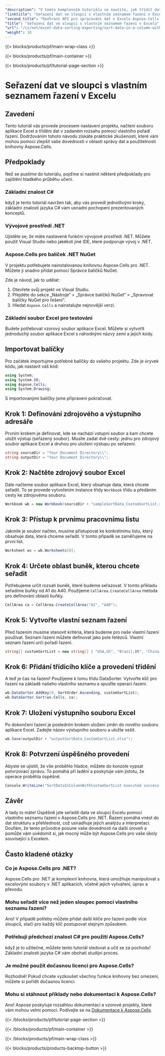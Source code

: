 ```yaml
---
"description": "V tomto komplexním tutoriálu se naučíte, jak třídit data v Excelu pomocí vlastního třídicího seznamu s Aspose.Cells pro .NET."
"linktitle": "Seřazení dat ve sloupci s vlastním seznamem řazení v Excelu"
"second_title": "Rozhraní API pro zpracování dat v Excelu Aspose.Cells v .NET"
"title": "Seřazení dat ve sloupci s vlastním seznamem řazení v Excelu"
"url": "/cs/net/excel-data-sorting-exporting/sort-data-in-a-column-with-custom-sort-list-in-excel/"
"weight": 10
---
```


{{< blocks/products/pf/main-wrap-class >}}

{{< blocks/products/pf/main-container >}}

{{< blocks/products/pf/tutorial-page-section >}}

# Seřazení dat ve sloupci s vlastním seznamem řazení v Excelu

## Zavedení

Tento tutoriál vás provede procesem nastavení projektu, načtení souboru aplikace Excel a třídění dat v zadaném rozsahu pomocí vlastního pořadí řazení. Dodržováním tohoto návodu získáte praktické zkušenosti, které vám mohou pomoci zlepšit vaše dovednosti v oblasti správy dat a použitelnosti knihovny Aspose.Cells.

## Předpoklady

Než se pustíme do tutoriálu, pojďme si nastínit některé předpoklady pro zajištění hladkého průběhu učení.

### Základní znalost C#

když je tento tutoriál navržen tak, aby vás provedl jednotlivými kroky, základní znalosti jazyka C# vám usnadní pochopení prezentovaných konceptů.

### Vývojové prostředí .NET

Ujistěte se, že máte nastavené funkční vývojové prostředí .NET. Můžete použít Visual Studio nebo jakékoli jiné IDE, které podporuje vývoj v .NET.

### Aspose.Cells pro balíček .NET NuGet

V projektu potřebujete nainstalovanou knihovnu Aspose.Cells pro .NET. Můžete ji snadno přidat pomocí Správce balíčků NuGet. 

Zde je návod, jak to udělat:

1. Otevřete svůj projekt ve Visual Studiu.
2. Přejděte do sekce „Nástroje“ > „Správce balíčků NuGet“ > „Spravovat balíčky NuGet pro řešení“.
3. Hledat `Aspose.Cells` a nainstalujte nejnovější verzi.

### Základní soubor Excel pro testování

Budete potřebovat vzorový soubor aplikace Excel. Můžete si vytvořit jednoduchý soubor aplikace Excel s náhodnými názvy zemí a jejich kódy.

## Importovat balíčky

Pro začátek importujme potřebné balíčky do vašeho projektu. Zde je úryvek kódu, jak nastavit váš kód:

```csharp
using System;
using System.IO;
using Aspose.Cells;
using System.Drawing;
```

S importovanými balíčky jsme připraveni pokračovat.

## Krok 1: Definování zdrojového a výstupního adresáře 

Prvním krokem je definovat, kde se nachází vstupní soubor a kam chcete uložit výstup (seřazený soubor). Musíte zadat dvě cesty: jednu pro zdrojový soubor aplikace Excel a druhou pro uložení výstupu po seřazení.

```csharp
string sourceDir = "Your Document Directory\\";
string outputDir = "Your Document Directory\\";
```

## Krok 2: Načtěte zdrojový soubor Excel

Dále načteme soubor aplikace Excel, který obsahuje data, která chcete seřadit. To se provede vytvořením instance třídy `Workbook` třídu a předáním cesty ke zdrojovému souboru.

```csharp
Workbook wb = new Workbook(sourceDir + "sampleSortData_CustomSortList.xlsx");
```

## Krok 3: Přístup k prvnímu pracovnímu listu 

Jakmile je soubor načten, musíme přistupovat ke konkrétnímu listu, který obsahuje data, která chceme seřadit. V tomto případě se zaměřujeme na první list.

```csharp
Worksheet ws = wb.Worksheets[0];
```

## Krok 4: Určete oblast buněk, kterou chcete seřadit

Potřebujeme určit rozsah buněk, které budeme seřazovat. V tomto příkladu seřadíme buňky od A1 do A40. Použijeme `CellArea.CreateCellArea` metoda pro definování oblasti buňky.

```csharp
CellArea ca = CellArea.CreateCellArea("A1", "A40");
```

## Krok 5: Vytvořte vlastní seznam řazení

Před řazením musíme stanovit kritéria, která budeme pro naše vlastní řazení používat. Seznam řazení můžete definovat jako pole řetězců. Vlastní seznam řazení určí pořadí řazení.

```csharp
string[] customSortList = new string[] { "USA,US", "Brazil,BR", "China,CN", "Russia,RU", "Canada,CA" };
```

## Krok 6: Přidání třídicího klíče a provedení třídění

A teď je čas na řazení! Použijeme k tomu třídu DataSorter. Vytvořte klíč pro řazení na základě našeho vlastního seznamu a spusťte operaci řazení.

```csharp
wb.DataSorter.AddKey(0, SortOrder.Ascending, customSortList);
wb.DataSorter.Sort(ws.Cells, ca);
```

## Krok 7: Uložení výstupního souboru Excel

Po dokončení řazení je posledním krokem uložení změn do nového souboru aplikace Excel. Zadejte název výstupního souboru a uložte sešit.

```csharp
wb.Save(outputDir + "outputSortData_CustomSortList.xlsx");
```

## Krok 8: Potvrzení úspěšného provedení

Abyste se ujistili, že vše proběhlo hladce, můžete do konzole vypsat potvrzovací zprávu. To pomáhá při ladění a poskytuje vám jistotu, že operace proběhla úspěšně.

```csharp
Console.WriteLine("SortDataInColumnWithCustomSortList executed successfully.\r\n");
```

## Závěr

A tady to máte! Úspěšně jste seřadili data ve sloupci Excelu pomocí vlastního seznamu řazení v Aspose.Cells pro .NET. Řazení pomáhá vnést do dat strukturu a přehlednost, což usnadňuje jejich analýzu a interpretaci. Doufám, že tento průvodce posune vaše dovednosti na další úroveň a pomůže vám uvědomit si, jak mocný může být Aspose.Cells pro vaše úkoly související s Excelem.

## Často kladené otázky

### Co je Aspose.Cells pro .NET?
Aspose.Cells pro .NET je komplexní knihovna, která umožňuje manipulovat s excelovými soubory v .NET aplikacích, včetně jejich vytváření, úprav a převodu.

### Mohu seřadit více než jeden sloupec pomocí vlastního seznamu řazení?
Ano! V případě potřeby můžete přidat další klíče pro řazení podle více sloupců, stačí pro každý klíč postupovat stejným způsobem.

### Potřebuji předchozí znalost C# pro použití Aspose.Cells?
když je to užitečné, můžete tento tutoriál sledovat a učit se za pochodu! Základní znalosti jazyka C# vám obohatí studijní proces.

### Je možné použít dočasnou licenci pro Aspose.Cells?
Rozhodně! Pokud chcete vyzkoušet všechny funkce knihovny bez omezení, můžete si pořídit dočasnou licenci.

### Mohu si stáhnout příklady nebo dokumentaci k Aspose.Cells?
Ano! Aspose poskytuje rozsáhlou dokumentaci a vzorové projekty, které vám mohou velmi pomoci. Podívejte se na [Dokumentace k Aspose.Cells](https://reference.aspose.com/cells/net/).

{{< /blocks/products/pf/tutorial-page-section >}}

{{< /blocks/products/pf/main-container >}}

{{< /blocks/products/pf/main-wrap-class >}}

{{< blocks/products/products-backtop-button >}}
